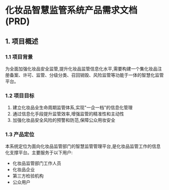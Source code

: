 # 化妆品智慧监管系统产品需求文档 (PRD)

## 1. 项目概述

### 1.1 项目背景
为全面加强化妆品安全监管,提升化妆品监管信息化水平,需要构建一个集化妆品注册备案、许可、监管、分级分类、召回销毁、风险监管等功能于一体的智慧化监管平台。

### 1.2 项目目标
1. 建立化妆品全生命周期监管体系,实现"一企一档"的信息化管理
2. 通过信息化手段提升监管效率,增强监管的精准性和主动性
3. 加强化妆品安全风险的预警和防范,保障公众用妆安全

### 1.3 产品定位
本系统定位为面向化妆品监管部门的智慧监管管理平台,是化妆品监管工作的信息化支撑平台。主要服务于以下用户:
- 化妆品监管部门工作人员
- 化妆品企业
- 第三方检验机构
- 公众用户